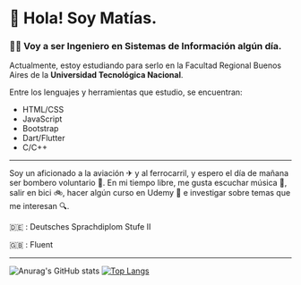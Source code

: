 
# :wave: Hola! Soy Matías.
### 👨‍🎓 Voy a ser Ingeniero en Sistemas de Información algún día.
Actualmente, estoy estudiando para serlo en la Facultad Regional Buenos Aires de la **Universidad Tecnológica Nacional**.

Entre los lenguajes y herramientas que estudio, se encuentran:
- HTML/CSS
- JavaScript
- Bootstrap
- Dart/Flutter
- C/C++

---
Soy un aficionado a la aviación ✈ y al ferrocarril, y espero el día de mañana ser bombero voluntario 🚒.
En mi tiempo libre, me gusta escuchar música 🎵, salir en bici 🚲, hacer algún curso en Udemy 📝 e investigar sobre temas que me interesan 🔍.

:de: : Deutsches Sprachdiplom Stufe II

:uk: : Fluent

---
![Anurag's GitHub stats](https://github-readme-stats.vercel.app/api?username=Matias-Rossi&show_icons=true&theme=dark)
[![Top Langs](https://github-readme-stats.vercel.app/api/top-langs/?username=Matias-Rossi&layout=compact&theme=dark)](https://github.com/anuraghazra/github-readme-stats)
